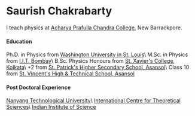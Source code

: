 # Saurish Chakrabarty
I teach physics at [Acharya Prafulla Chandra College](http://www.apccollege.ac.in/), New Barrackpore.

#### Education
Ph.D. in Physics from [Washington University in St. Louis](https://physics.wustl.edu/)\\
M.Sc. in Physics from [I.I.T. Bombay](https://www.phy.iitb.ac.in/)\\
B.Sc. Physics Honours from [St. Xavier's College, Kolkata](https://physics.wustl.edu/)\\
+2 from [St. Patrick's Higher Secondary School, Asansol](http://stpatricksschoolasansol.in/)\\
Class 10 from [St. Vincent's High & Technical School, Asansol](http://stvincentsschoolasansol.in/)

#### Post Doctoral Experience
[Nanyang Technological University](https://personal.ntu.edu.sg/r.ni/)\\
[International Centre for Theoretical Sciences](https://icts.res.in/)\\
[Indian Institute of Science](http://www.physics.iisc.ac.in/)
